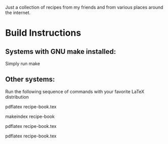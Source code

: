 Just a collection of recipes from my friends and from various places around the internet.

Build Instructions
==================

Systems with GNU make installed:
--------------------------------

Simply run make

Other systems:
--------------

Run the following sequence of commands with your favorite LaTeX distribution

pdflatex recipe-book.tex

makeindex recipe-book

pdflatex recipe-book.tex

pdflatex recipe-book.tex

